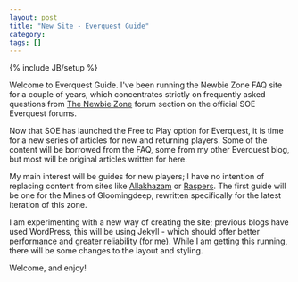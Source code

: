 ```yaml
---
layout: post
title: "New Site - Everquest Guide"
category:
tags: []
---
```

{% include JB/setup %}

Welcome to Everquest Guide.  I've been running the Newbie Zone FAQ site for a couple of years, which concentrates strictly on frequently asked questions from [The Newbie Zone](http://forums.daybreakgames.com/eq/forums/show.m?forum_id=2) forum section on the official SOE Everquest forums.

Now that SOE has launched the Free to Play option for Everquest, it is time for a new series of articles for new and returning players.  Some of the content will be borrowed from the FAQ, some from my other Everquest blog, but most will be original articles written for here.

My main interest will be guides for new players; I have no intention of replacing content from sites like [Allakhazam](http://everquest.allakhazam.com/) or [Raspers](http://rasper.samanna.net/).  The first guide will be one for the Mines of Gloomingdeep, rewritten specifically for the latest iteration of this zone.

I am experimenting with a new way of creating the site; previous blogs have used WordPress, this will be using Jekyll - which should offer better performance and greater reliability (for me).  While I am getting this running, there will be some changes to the layout and styling.

Welcome, and enjoy!
